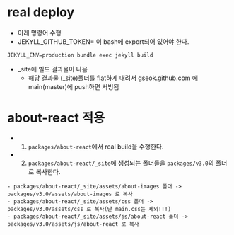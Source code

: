 # real deploy
- 아래 명령어 수행
- JEKYLL_GITHUB_TOKEN= 이 bash에 export되어 있어야 한다.
```
JEKYLL_ENV=production bundle exec jekyll build
```

- _site에 빌드 결과물이 나옴
  - 해당 결과물 (_site)폴더를 flat하게 내려서 gseok.github.com 에 main(master)에 push하면 서빙됨


# about-react 적용
- 1. ```packages/about-react```에서 real build을 수행한다.
- 2. ```packages/about-react/_site```에 생성되는 폴더들을 ```packages/v3.0```의 폴더로 복사한다.
```
- packages/about-react/_site/assets/about-images 폴더 -> packages/v3.0/assets/about-images 로 복사
- packages/about-react/_site/assets/css 폴더 -> packages/v3.0/assets/css 로 복사(단 main.css는 제외!!!)
- packages/about-react/_site/assets/js/about-react 폴더 -> packages/v3.0/assets/js/about-react 로 복사
```

